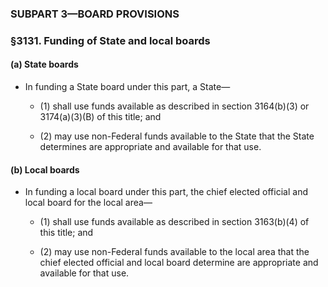 ### SUBPART 3—BOARD PROVISIONS

### §3131. Funding of State and local boards
#### (a) State boards
* In funding a State board under this part, a State—

  * (1) shall use funds available as described in section 3164(b)(3) or 3174(a)(3)(B) of this title; and

  * (2) may use non-Federal funds available to the State that the State determines are appropriate and available for that use.

#### (b) Local boards
* In funding a local board under this part, the chief elected official and local board for the local area—

  * (1) shall use funds available as described in section 3163(b)(4) of this title; and

  * (2) may use non-Federal funds available to the local area that the chief elected official and local board determine are appropriate and available for that use.